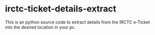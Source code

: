 # irctc-ticket-details-extract
This is an python source code to extract details from the IRCTC e-Ticket into the desired location in your pc.
